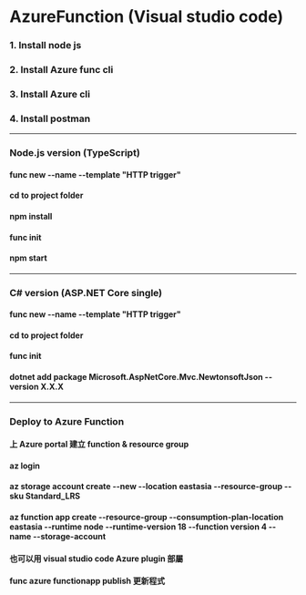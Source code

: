 # AzureFunction (Visual studio code)

### 1. Install node js
### 2. Install Azure func cli
### 3. Install Azure cli
### 4. Install postman
---
### Node.js version (TypeScript)
#### func new --name <ProjectName> --template "HTTP trigger"
#### cd to project folder
#### npm install
#### func init <ProjectName>
#### <Write codes>
#### npm start
---
### C# version (ASP.NET Core single)
#### func new --name <ProjectName> --template "HTTP trigger"
#### cd to project folder
#### func init <ProjectName>
#### dotnet add package Microsoft.AspNetCore.Mvc.NewtonsoftJson --version X.X.X
---
### Deploy to Azure Function
#### 上 Azure portal 建立 function & resource group
#### az login
#### az storage account create --new <AccountName> --location eastasia --resource-group <ResourceGroupName> --sku Standard_LRS
#### az function app create --resource-group <ResourceGroupName> --consumption-plan-location eastasia --runtime node --runtime-version 18 --function version 4 --name <FunctionAppName> --storage-account <AccountName>
#### 也可以用 visual studio code Azure plugin 部屬
#### func azure functionapp publish <FunctionAppName>  更新程式
